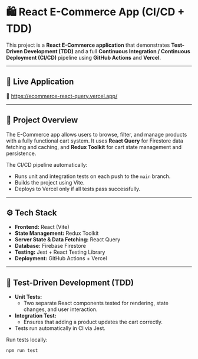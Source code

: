 # 🛍️ React E-Commerce App (CI/CD + TDD)

This project is a **React E-Commerce application** that demonstrates **Test-Driven Development (TDD)** and a full **Continuous Integration / Continuous Deployment (CI/CD)** pipeline using **GitHub Actions** and **Vercel**.

---

## 🚀 Live Application
🔗 https://ecommerce-react-query.vercel.app/

---

## 🧩 Project Overview

The E-Commerce app allows users to browse, filter, and manage products with a fully functional cart system. It uses **React Query** for Firestore data fetching and caching, and **Redux Toolkit** for cart state management and persistence.  

The CI/CD pipeline automatically:
- Runs unit and integration tests on each push to the `main` branch.  
- Builds the project using Vite.  
- Deploys to Vercel only if all tests pass successfully.

---

## ⚙️ Tech Stack

- **Frontend:** React (Vite)
- **State Management:** Redux Toolkit  
- **Server State & Data Fetching:** React Query  
- **Database:** Firebase Firestore  
- **Testing:** Jest + React Testing Library  
- **Deployment:** GitHub Actions + Vercel  

---

## 🧪 Test-Driven Development (TDD)

- **Unit Tests:**  
  - Two separate React components tested for rendering, state changes, and user interaction.  
- **Integration Test:**  
  - Ensures that adding a product updates the cart correctly.  
- Tests run automatically in CI via Jest.

Run tests locally:
```bash
npm run test

